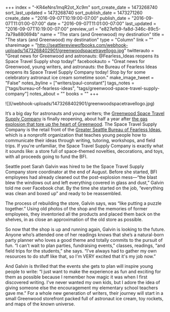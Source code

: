 +++
index = "-KR4eNns1mqR2ot_Xc9m"
sort_create_date = 1473268740
sort_last_updated = 1473268740
sort_publish_date = 1473271260
create_date = "2016-09-07T10:19:00-07:00"
publish_date = "2016-09-07T11:01:00-07:00"
date = "2016-09-07T11:01:00-07:00"
last_updated = "2016-09-07T10:19:00-07:00"
preview_url = "e827efb9-fa8d-346c-89c5-7a79a880694b"
name = "The stars (and Greenwood) my destination"
title = "The stars (and Greenwood) my destination"
type = "Column"
link = ""
shareimage = "http://seattlereviewofbooks.com/webhook-uploads/1473268402901/greenwoodspacetravellogo.jpg"
twitterauto = "Great news for Greenwood and astronauts: @Fearless_Ideas reopens its Space Travel Supply shop today!"
facebookauto = "Great news for Greenwood, young writers, and astronauts: the Bureau of Fearless Ideas reopens its Space Travel Supply Company today! Stop by for some celebratory astronaut ice cream sometime soon."
make_image_tweet = "False"
notes_byline = ["writers/paul-constant"]
tags_notes = ["tags/bureau-of-fearless-ideas", "tags/greenwood-space-travel-supply-company"]
notes_about = ""
books = ""
+++
<p class="image-left">![](/webhook-uploads/1473268402901/greenwoodspacetravellogo.jpg)</p>

It’s a big day for astronauts and young writers; the [Greenwood Space Travel Supply Company](http://www.greenwoodspacetravelsupply.com/) is finally reopening, about half a year after [the gas explosion that tore up the heart of Greenwood]( http://www.seattletimes.com/seattle-news/greenwood-explosion-destroys-buildings-injures-9-firefighters/). The Space Travel Supply Company is the retail front of the [Greater Seattle Bureau of Fearless Ideas]( http://fearlessideas.org/), which is a nonprofit organization that teaches young people how to communicate their ideas through writing, tutoring, workshops, and field trips. If you're unfamiliar, the Space Travel Supply Company is exactly what it sounds like: a store full of space-themed novelties, decorations, and toys, with all proceeds going to fund the BFI.

Seattle poet Sarah Galvin was hired to be the Space Travel Supply Company store coordinator at the end of August. Before she started, BFI employees had already cleaned out the post-explosion mess—“the blast blew the windows out and left everything covered in glass and dust,” Galvin told me over Facebook chat. By the time she started on the job, “everything was clean and boxed up” and ready to be reassembled.

The process of rebuilding the store, Galvin says, was “like putting a puzzle together.” Using old photos of the shop and the memories of former employees, they inventoried all the products and placed them back on the shelves, in as close an approximation of the old store as possible. 

So now that the shop is up and running again, Galvin is looking to the future. Anyone who’s attended one of her readings knows that she’s a natural-born party planner who loves a good theme and totally commits to the pursuit of fun. “I can't wait to plan parties, fundraising events,” classes, readings, “and field trips for the students,” she says. “I've always had to gather my own resources to do stuff like that, so I'm VERY excited that it's my job now.”

And Galvin is thrilled that the events she gets to plan will inspire young people to write: “I just want to make the experience as fun and exciting for them as possible because I remember how magic it was when I first discovered writing. I've never wanted my own kids, but I adore the idea of giving someone else the encouragement my elementary school teachers gave me.” For a whole new generation of writers, their journey will start in a small Greenwood storefront packed full of astronaut ice cream, toy rockets, and maps of the known universe.
